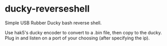 # ducky-reverseshell
Simple USB Rubber Ducky bash reverse shell.

Use hak5's ducky encoder to convert to a .bin file, then copy to the ducky. Plug in and listen on a port of your choosing (after specifying the ip).

